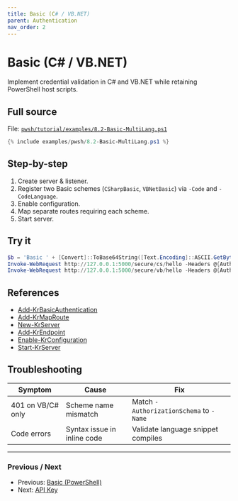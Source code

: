 ```yaml
---
title: Basic (C# / VB.NET)
parent: Authentication
nav_order: 2
---
```


# Basic (C# / VB.NET)

Implement credential validation in C# and VB.NET while retaining PowerShell host scripts.

## Full source

File: [`pwsh/tutorial/examples/8.2-Basic-MultiLang.ps1`][8.2-Basic-MultiLang.ps1]

```powershell
{% include examples/pwsh/8.2-Basic-MultiLang.ps1 %}
```

## Step-by-step

1. Create server & listener.
2. Register two Basic schemes (`CSharpBasic`, `VBNetBasic`) via `-Code` and `-CodeLanguage`.
3. Enable configuration.
4. Map separate routes requiring each scheme.
5. Start server.

## Try it

```powershell
$b = 'Basic ' + [Convert]::ToBase64String([Text.Encoding]::ASCII.GetBytes('admin:password'))
Invoke-WebRequest http://127.0.0.1:5000/secure/cs/hello -Headers @{Authorization=$b} | Select -Expand Content
Invoke-WebRequest http://127.0.0.1:5000/secure/vb/hello -Headers @{Authorization=$b} | Select -Expand Content
```

## References

- [Add-KrBasicAuthentication][Add-KrBasicAuthentication]
- [Add-KrMapRoute][Add-KrMapRoute]
- [New-KrServer][New-KrServer]
- [Add-KrEndpoint][Add-KrEndpoint]
- [Enable-KrConfiguration][Enable-KrConfiguration]
- [Start-KrServer][Start-KrServer]

## Troubleshooting

| Symptom           | Cause                       | Fix                                     |
| ----------------- | --------------------------- | --------------------------------------- |
| 401 on VB/C# only | Scheme name mismatch        | Match `-AuthorizationSchema` to `-Name` |
| Code errors       | Syntax issue in inline code | Validate language snippet compiles      |

---

### Previous / Next

- Previous: [Basic (PowerShell)][Prev]
- Next: [API Key][Next]

[8.2-Basic-MultiLang.ps1]: /pwsh/tutorial/examples/8.2-Basic-MultiLang.ps1
[Add-KrBasicAuthentication]: /pwsh/cmdlets/Add-KrBasicAuthentication
[Add-KrMapRoute]: /pwsh/cmdlets/Add-KrMapRoute
[New-KrServer]: /pwsh/cmdlets/New-KrServer
[Add-KrEndpoint]: /pwsh/cmdlets/Add-KrEndpoint
[Enable-KrConfiguration]: /pwsh/cmdlets/Enable-KrConfiguration
[Start-KrServer]: /pwsh/cmdlets/Start-KrServer
[Prev]: ./1.Basic-PS
[Next]: ./3.Api-Key
